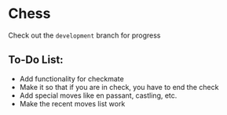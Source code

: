 # Chess

Check out the `development` branch for progress

## To-Do List:
- Add functionality for checkmate
- Make it so that if you are in check, you have to end the check
- Add special moves like en passant, castling, etc.
- Make the recent moves list work
